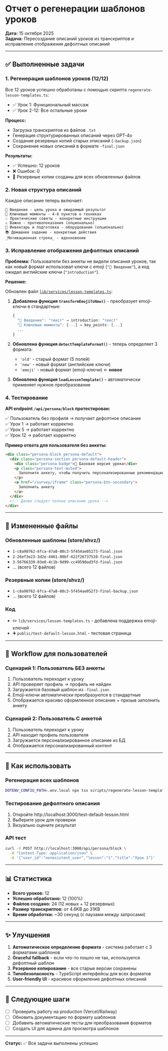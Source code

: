 # Отчет о регенерации шаблонов уроков

**Дата:** 15 октября 2025  
**Задача:** Пересоздание описаний уроков из транскриптов и исправление отображения дефолтных описаний

---

## ✅ Выполненные задачи

### 1. Регенерация шаблонов уроков (12/12)

Все 12 уроков успешно обработаны с помощью скрипта `regenerate-lesson-templates.ts`:

- ✅ Урок 1: Функциональный массаж
- ✅ Урок 2-12: Все остальные уроки

**Процесс:**
- Загрузка транскриптов из файлов `.txt`
- Генерация структурированных описаний через GPT-4o
- Создание резервных копий старых описаний (`-backup.json`)
- Сохранение новых описаний в формате `-final.json`

**Результаты:**
- ✅ Успешно: 12 уроков
- ❌ Ошибок: 0
- 📁 Резервные копии созданы для всех обновленных файлов

### 2. Новая структура описаний

Каждое описание теперь включает:

```
👋 Введение - цель урока и ожидаемый результат
🔑 Ключевые моменты - 4-6 пунктов о техниках
💡 Практические советы - конкретные инструкции
⚠️ Важно - противопоказания (опционально)
🧰 Инвентарь и подготовка - оборудование (опционально)
📚 Домашнее задание - конкретные действия
_Мотивационная строка_ - вдохновение
```

### 3. Исправление отображения дефолтных описаний

**Проблема:** 
Пользователи без анкеты не видели описания уроков, так как новый формат использовал ключи с emoji (`"👋 Введение"`), а код ожидал английские ключи (`"introduction"`).

**Решение:**

Обновлен файл [`lib/services/lesson-templates.ts`](file://lib/services/lesson-templates.ts):

1. **Добавлена функция `transformEmojiToNew()`** - преобразует emoji-ключи в стандартные:
   ```typescript
   {
     "👋 Введение": "текст" → introduction: "текст"
     "🔑 Ключевые моменты": [...] → key_points: [...]
     ...
   }
   ```

2. **Обновлена функция `detectTemplateFormat()`** - теперь определяет 3 формата:
   - `'old'` - старый формат (5 полей)
   - `'new'` - новый формат (английские ключи)
   - `'emoji'` - новый формат (emoji-ключи) ← **новое**

3. **Обновлена функция `loadLessonTemplate()`** - автоматически применяет нужное преобразование

### 4. Тестирование

**API endpoint `/api/persona/block` протестирован:**

✅ Пользователь без профиля → получает дефолтное описание  
✅ Урок 1 → работает корректно  
✅ Урок 5 → работает корректно  
✅ Урок 12 → работает корректно  

**Пример ответа для пользователя без анкеты:**
```html
<div class="persona-block persona-default">
  <div class="persona-section persona-default-header">
    <div class="persona-badge">📘 Базовая версия урока</div>
    <p class="persona-text-muted">
      Заполните анкету, чтобы получить персонализированные рекомендации
    </p>
    <a href="/survey/iframe" class="persona-btn-secondary">
      Заполнить анкету
    </a>
  </div>
  <!-- Далее следует полное описание урока -->
</div>
```

---

## 📁 Измененные файлы

### Обновленные шаблоны (store/shvz/)
- `1-c8a90762-6fca-47a8-80c3-5f454ae05273-final.json`
- `2-26ef3e23-3d2e-4461-80bf-622f26737528-final.json`
- `3-56766339-03e0-4c1b-9d99-cc49590ad3fd-final.json`
- ... (всего 12 файлов)

### Резервные копии (store/shvz/)
- `1-c8a90762-6fca-47a8-80c3-5f454ae05273-final-backup.json`
- ... (всего 12 файлов)

### Код
- ✏️ `lib/services/lesson-templates.ts` - добавлена поддержка emoji-ключей
- ➕ `public/test-default-lesson.html` - тестовая страница

---

## 🔄 Workflow для пользователей

### Сценарий 1: Пользователь БЕЗ анкеты
1. Пользователь переходит к уроку
2. API проверяет профиль → профиль не найден
3. Загружается базовый шаблон из `-final.json`
4. Emoji-ключи автоматически преобразуются в стандартные
5. Отображается красиво оформленное описание + призыв заполнить анкету

### Сценарий 2: Пользователь С анкетой
1. Пользователь переходит к уроку
2. API находит профиль пользователя
3. Загружается персонализированное описание из БД
4. Отображается персонализированный контент

---

## 🚀 Как использовать

### Регенерация всех шаблонов
```bash
DOTENV_CONFIG_PATH=.env.local npx tsx scripts/regenerate-lesson-templates.ts
```

### Тестирование дефолтного описания
1. Откройте http://localhost:3000/test-default-lesson.html
2. Выберите урок для проверки
3. Визуально оцените результат

### API тест
```bash
curl -X POST http://localhost:3000/api/persona/block \
  -H "Content-Type: application/json" \
  -d '{"user_id":"nonexistent_user","lesson":"1","title":"Урок 1"}'
```

---

## 📊 Статистика

- **Всего уроков:** 12
- **Успешно обработано:** 12 (100%)
- **Файлов создано:** 24 (12 новых + 12 резервных)
- **Размер транскриптов:** от 4.6KB до 31KB
- **Время обработки:** ~30 секунд (с паузами между запросами)

---

## ✨ Улучшения

1. **Автоматическое определение формата** - система работает с 3 форматами шаблонов
2. **Graceful fallback** - если что-то пошло не так, используется дефолтный шаблон
3. **Резервное копирование** - все старые версии сохранены
4. **Типобезопасность** - TypeScript интерфейсы для всех форматов
5. **User-friendly UI** - красивое оформление дефолтных описаний

---

## 🔮 Следующие шаги

- [ ] Проверить работу на production (Vercel/Railway)
- [ ] Обновить документацию по формату шаблонов
- [ ] Добавить автоматические тесты для преобразования форматов
- [ ] Создать UI для админа для просмотра шаблонов

---

**Статус:** ✅ Все задачи выполнены успешно
